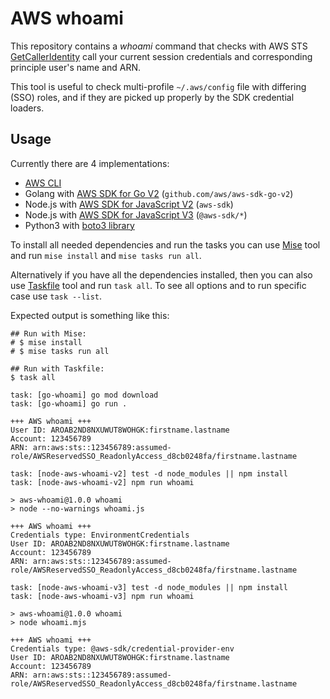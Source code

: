 
# AWS whoami

This repository contains a _whoami_ command that checks with AWS STS [GetCallerIdentity](https://docs.aws.amazon.com/STS/latest/APIReference/API_GetCallerIdentity.html) call your current session credentials and corresponding principle user's name and ARN.

This tool is useful to check multi-profile `~/.aws/config` file with differing (SSO) roles, and if they are picked up properly by the SDK credential loaders.

## Usage

Currently there are 4 implementations:
* [AWS CLI](https://docs.aws.amazon.com/cli/latest/reference/sts/get-caller-identity.html)
* Golang with [AWS SDK for Go V2](https://aws.amazon.com/sdk-for-go/) (`github.com/aws/aws-sdk-go-v2`)
* Node.js with [AWS SDK for JavaScript V2](https://docs.aws.amazon.com/sdk-for-javascript/v2/developer-guide/welcome.html) (`aws-sdk`)
* Node.js with [AWS SDK for JavaScript V3](https://docs.aws.amazon.com/sdk-for-javascript/v3/developer-guide/welcome.html) (`@aws-sdk/*`)
* Python3 with [boto3 library](https://boto3.amazonaws.com/v1/documentation/api/latest/reference/services/sts.html)

To install all needed dependencies and run the tasks you can use [Mise](https://mise.jdx.dev/about.html) tool and run `mise install` and `mise tasks run all`.

Alternatively if you have all the dependencies installed, then you can also use [Taskfile](https://taskfile.dev) tool and run `task all`. To see all options and to run specific case use `task --list`.

Expected output is something like this:

```
## Run with Mise:
# $ mise install
# $ mise tasks run all

## Run with Taskfile:
$ task all

task: [go-whoami] go mod download
task: [go-whoami] go run .

+++ AWS whoami +++
User ID: AROAB2ND8NXUWUT8WOHGK:firstname.lastname
Account: 123456789
ARN: arn:aws:sts::123456789:assumed-role/AWSReservedSSO_ReadonlyAccess_d8cb0248fa/firstname.lastname

task: [node-aws-whoami-v2] test -d node_modules || npm install
task: [node-aws-whoami-v2] npm run whoami

> aws-whoami@1.0.0 whoami
> node --no-warnings whoami.js

+++ AWS whoami +++
Credentials type: EnvironmentCredentials
User ID: AROAB2ND8NXUWUT8WOHGK:firstname.lastname
Account: 123456789
ARN: arn:aws:sts::123456789:assumed-role/AWSReservedSSO_ReadonlyAccess_d8cb0248fa/firstname.lastname

task: [node-aws-whoami-v3] test -d node_modules || npm install
task: [node-aws-whoami-v3] npm run whoami

> aws-whoami@1.0.0 whoami
> node whoami.mjs

+++ AWS whoami +++
Credentials type: @aws-sdk/credential-provider-env
User ID: AROAB2ND8NXUWUT8WOHGK:firstname.lastname
Account: 123456789
ARN: arn:aws:sts::123456789:assumed-role/AWSReservedSSO_ReadonlyAccess_d8cb0248fa/firstname.lastname
```
